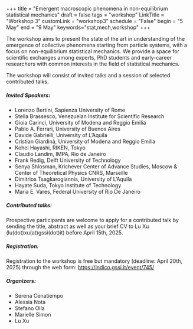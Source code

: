 +++
title = "Emergent macroscopic phenomena in non-equilibrium statistical mechanics"
draft = false
tags = "workshop"
LinkTitle = "Workshop 3"
customLink = "workshop3"
schedule = "False"
begin = "5 May"
end = "9 May"
keywords="stat,mech,workshop"
+++


The workshop aims to present the state of the art in understanding of the emergence of collective phenomena starting from particle systems, with a focus on non-equilibrium statistical mechanics. We provide a space for scientific exchanges among experts, PhD students and early-career researchers with common interests in the field of statistical mechanics.

The workshop will consist of invited talks and a session of selected contributed talks.





##### **Invited Speakers:**
* Lorenzo Bertini, Sapienza University of Rome
* Stella Brassesco, Venezuelan Institute for Scientific Research
* Gioia Carinci, University of Modena and Reggio Emilia
* Pablo A. Ferrari, University of Buenos Aires
* Davide Gabrielli, University of L’Aquila
* Cristian Giardinà, University of Modena and Reggio Emilia
* Kohei Hayashi, RIKEN, Tokyo
* Claudio Landim, IMPA, Rio de Janeiro
* Frank Redig, Delft University of Technology
* Senya Shlosman, Krichever Center of Advance Studies, Moscow & Center of Theoretical Physics CNRS, Marseille
* Dimitrios Tsagkarogiannis, University of L’Aquila
* Hayate Suda, Tokyo Institute of Technology
* Maria E. Vares, Federal University of Rio De Janeiro


##### **Contributed talks:**
Prospective participants are welcome to apply for a contributed talk by sending the title, abstract as well as your brief CV to Lu Xu (lu(dot)xu(at)gssi(dot)it) before April 15th, 2025.


##### **Registration:**

Registration to the workshop is free but mandatory (deadline: April 20th, 2025) through the web form: https://indico.gssi.it/event/745/


##### **Organizers:**
* Serena Cenatiempo
* Alessia Nota
* Stefano Olla
* Marielle Simon
* Lu Xu
